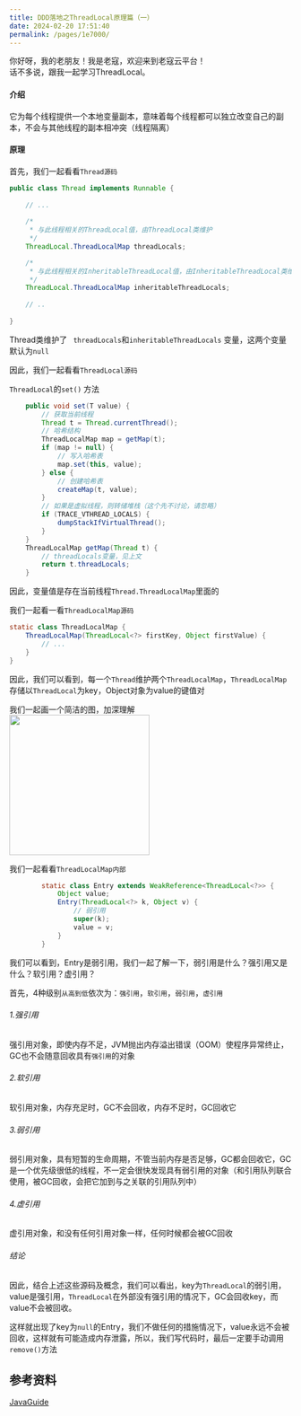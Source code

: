```yaml
---
title: DDD落地之ThreadLocal原理篇（一）
date: 2024-02-20 17:51:40
permalink: /pages/1e7000/
---
```


你好呀，我的老朋友！我是老寇，欢迎来到老寇云平台！   
话不多说，跟我一起学习ThreadLocal。

#### 介绍
它为每个线程提供一个本地变量副本，意味着每个线程都可以独立改变自己的副本，不会与其他线程的副本相冲突（线程隔离）

#### 原理
首先，我们一起看看```Thread源码```
```java
public class Thread implements Runnable {
    
    // ...
    
    /*
     * 与此线程相关的ThreadLocal值，由ThreadLocal类维护
     */
    ThreadLocal.ThreadLocalMap threadLocals;

    /*
     * 与此线程相关的InheritableThreadLocal值，由InheritableThreadLocal类维护
     */
    ThreadLocal.ThreadLocalMap inheritableThreadLocals;
    
    // ..
    
}
```
Thread类维护了 ``` threadLocals```和```inheritableThreadLocals``` 变量，这两个变量默认为```null```  

因此，我们一起看看```ThreadLocal源码```   

```ThreadLocal```的```set()``` 方法
```java
    public void set(T value) {
        // 获取当前线程
        Thread t = Thread.currentThread();
        // 哈希结构
        ThreadLocalMap map = getMap(t);
        if (map != null) {
            // 写入哈希表
            map.set(this, value);
        } else {
            // 创建哈希表
            createMap(t, value);
        }
        // 如果是虚拟线程，则转储堆栈（这个先不讨论，请忽略）
        if (TRACE_VTHREAD_LOCALS) {
            dumpStackIfVirtualThread();
        }
    }
    ThreadLocalMap getMap(Thread t) {
        // threadLocals变量，见上文
        return t.threadLocals;
    }
```

因此，变量值是存在当前线程```Thread.ThreadLocalMap```里面的

我们一起看一看```ThreadLocalMap源码```
```java
static class ThreadLocalMap {
    ThreadLocalMap(ThreadLocal<?> firstKey, Object firstValue) {
        // ...
    }
}
```
因此，我们可以看到，每一个```Thread```维护两个```ThreadLocalMap```，```ThreadLocalMap```存储以```ThreadLocal```为key，Object对象为value的键值对

我们一起画一个简洁的图，加深理解  
<img src="/img/ddd/img.png" height='250'/>

我们一起看看```ThreadLocalMap内部```
```java
        static class Entry extends WeakReference<ThreadLocal<?>> {
            Object value;
            Entry(ThreadLocal<?> k, Object v) {
                // 弱引用
                super(k);
                value = v;
            }
        }
```
我们可以看到，Entry是弱引用，我们一起了解一下，弱引用是什么？强引用又是什么？软引用？虚引用？  

首先，4种级别```从高到低```依次为：```强引用```，```软引用```，```弱引用```，```虚引用```
###### 1.强引用
强引用对象，即使内存不足，JVM抛出内存溢出错误（OOM）使程序异常终止，GC也不会随意回收具有```强引用```的对象
###### 2.软引用
软引用对象，内存充足时，GC不会回收，内存不足时，GC回收它
###### 3.弱引用
弱引用对象，具有短暂的生命周期，不管当前内存是否足够，GC都会回收它，GC是一个优先级很低的线程，不一定会很快发现具有弱引用的对象（和引用队列联合使用，被GC回收，会把它加到与之关联的引用队列中）
###### 4.虚引用
虚引用对象，和没有任何引用对象一样，任何时候都会被GC回收

###### 结论
因此，结合上述这些源码及概念，我们可以看出，key为```ThreadLocal```的弱引用，value是强引用，```ThreadLocal```在外部没有强引用的情况下，GC会回收key，而value不会被回收。   

这样就出现了key为```null```的Entry，我们不做任何的措施情况下，value永远不会被回收，这样就有可能造成内存泄露，所以，我们写代码时，最后一定要手动调用```remove()```方法

## 参考资料
[JavaGuide](https://javaguide.cn/java/concurrent/java-concurrent-questions-03.html#threadlocal)   